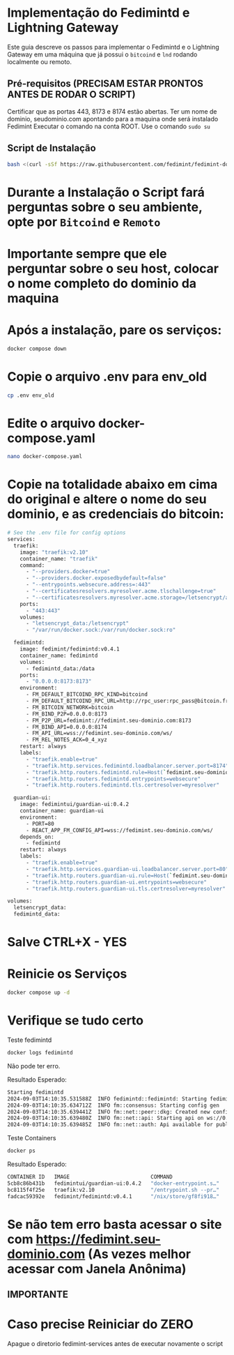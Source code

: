 # Implementação do Fedimintd e Lightning Gateway

Este guia descreve os passos para implementar o Fedimintd e o Lightning Gateway em uma máquina que já possui o `bitcoind` e `lnd` rodando localmente ou remoto.

## Pré-requisitos (PRECISAM ESTAR PRONTOS ANTES DE RODAR O SCRIPT)
Certificar que as portas 443, 8173 e 8174 estão abertas.
Ter um nome de dominio, seudominio.com apontando para a maquina onde será instalado Fedimint
Executar o comando na conta ROOT. Use o comando `sudo su`


## Script de Instalação
```bash
bash <(curl -sSf https://raw.githubusercontent.com/fedimint/fedimint-docker/master/downloader.sh)
```
# Durante a Instalação o Script fará perguntas sobre o seu ambiente, opte por `Bitcoind` e `Remoto`
# Importante sempre que ele perguntar sobre o seu host, colocar o nome completo do dominio da maquina
# Após a instalação, pare os serviços:
```bash
docker compose down
```
# Copie o arquivo .env para env_old
```bash
cp .env env_old
```
# Edite o arquivo docker-compose.yaml
```bash
nano docker-compose.yaml
```
# Copie na totalidade abaixo em cima do original e altere o nome do seu dominio, e as credenciais do bitcoin:
```bash
# See the .env file for config options
services:
  traefik:
    image: "traefik:v2.10"
    container_name: "traefik"
    command:
      - "--providers.docker=true"
      - "--providers.docker.exposedbydefault=false"
      - "--entrypoints.websecure.address=:443"
      - "--certificatesresolvers.myresolver.acme.tlschallenge=true"
      - "--certificatesresolvers.myresolver.acme.storage=/letsencrypt/acme.json"
    ports:
      - "443:443"
    volumes:
      - "letsencrypt_data:/letsencrypt"
      - "/var/run/docker.sock:/var/run/docker.sock:ro"

  fedimintd:
    image: fedimint/fedimintd:v0.4.1
    container_name: fedimintd
    volumes:
      - fedimintd_data:/data
    ports:
      - "0.0.0.0:8173:8173"
    environment:
      - FM_DEFAULT_BITCOIND_RPC_KIND=bitcoind
      - FM_DEFAULT_BITCOIND_RPC_URL=http://rpc_user:rpc_pass@bitcoin.friendspool.club:8085
      - FM_BITCOIN_NETWORK=bitcoin
      - FM_BIND_P2P=0.0.0.0:8173
      - FM_P2P_URL=fedimint://fedimint.seu-dominio.com:8173
      - FM_BIND_API=0.0.0.0:8174
      - FM_API_URL=wss://fedimint.seu-dominio.com/ws/
      - FM_REL_NOTES_ACK=0_4_xyz
    restart: always
    labels:
      - "traefik.enable=true"
      - "traefik.http.services.fedimintd.loadbalancer.server.port=8174"
      - "traefik.http.routers.fedimintd.rule=Host(`fedimint.seu-dominio.com`) && Path(`/ws/`)"
      - "traefik.http.routers.fedimintd.entrypoints=websecure"
      - "traefik.http.routers.fedimintd.tls.certresolver=myresolver"

  guardian-ui:
    image: fedimintui/guardian-ui:0.4.2
    container_name: guardian-ui
    environment:
      - PORT=80
      - REACT_APP_FM_CONFIG_API=wss://fedimint.seu-dominio.com/ws/
    depends_on:
      - fedimintd
    restart: always
    labels:
      - "traefik.enable=true"
      - "traefik.http.services.guardian-ui.loadbalancer.server.port=80"
      - "traefik.http.routers.guardian-ui.rule=Host(`fedimint.seu-dominio.com`)"
      - "traefik.http.routers.guardian-ui.entrypoints=websecure"
      - "traefik.http.routers.guardian-ui.tls.certresolver=myresolver"

volumes:
  letsencrypt_data:
  fedimintd_data:
```
# Salve CTRL+X - YES
# Reinicie os Serviços
```bash
docker compose up -d
```
# Verifique se tudo certo
Teste fedimintd
```bash
docker logs fedimintd
```
Não pode ter erro.

Resultado Esperado:
```bash
Starting fedimintd
2024-09-03T14:10:35.531588Z  INFO fedimintd::fedimintd: Starting fedimintd (version: 0.4.1 version_hash: 45add3342c72bf3237256aa85d3120d3ceb0930c)
2024-09-03T14:10:35.634712Z  INFO fm::consensus: Starting config gen
2024-09-03T14:10:35.639441Z  INFO fm::net::peer::dkg: Created new config gen Api
2024-09-03T14:10:35.639480Z  INFO fm::net::api: Starting api on ws://0.0.0.0:8174
2024-09-03T14:10:35.639485Z  INFO fm::net::auth: Api available for public access
```
Teste Containers
```bash
docker ps
```
Resultado Esperado:
```bash
CONTAINER ID   IMAGE                          COMMAND                  CREATED       STATUS       PORTS                                           NAMES
5cb8c86b431b   fedimintui/guardian-ui:0.4.2   "docker-entrypoint.s…"   5 hours ago   Up 5 hours                                                   guardian-ui
bc8115f4f25e   traefik:v2.10                  "/entrypoint.sh --pr…"   5 hours ago   Up 5 hours   80/tcp, 0.0.0.0:443->443/tcp, :::443->443/tcp   traefik
fadcac59392e   fedimint/fedimintd:v0.4.1      "/nix/store/gf8fi918…"   5 hours ago   Up 5 hours   0.0.0.0:8173->8173/tcp, 8174/tcp                fedimintd
```

# Se não tem erro basta acessar o site com https://fedimint.seu-dominio.com (As vezes melhor acessar com Janela Anônima)

## IMPORTANTE

# Caso precise Reiniciar do ZERO
Apague o diretorio fedimint-services antes de executar novamente o script

